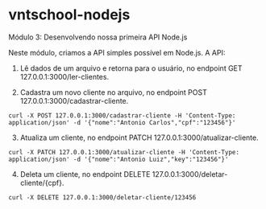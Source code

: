 # vntschool-nodejs

Módulo 3: Desenvolvendo nossa primeira API Node.js

Neste módulo, criamos a API simples possível em Node.js. A API:

1. Lê dados de um arquivo e retorna para o usuário, no endpoint GET 127.0.0.1:3000/ler-clientes.

2. Cadastra um novo cliente no arquivo, no endpoint POST 127.0.0.1:3000/cadastrar-cliente.
```
curl -X POST 127.0.0.1:3000/cadastrar-cliente -H 'Content-Type: application/json' -d '{"nome":"Antonio Carlos","cpf":"123456"}'
```

3. Atualiza um cliente, no endpoint PATCH 127.0.0.1:3000/atualizar-cliente.

```
curl -X PATCH 127.0.0.1:3000/atualizar-cliente -H 'Content-Type: application/json' -d '{"nome":"Antonio Luiz","key":"123456"}'
```

4. Deleta um cliente, no endpoint DELETE 127.0.0.1:3000/deletar-cliente/{cpf}.
```
curl -X DELETE 127.0.0.1:3000/deletar-cliente/123456
```
